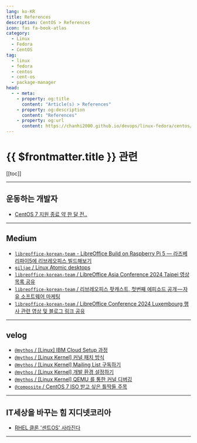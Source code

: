 ```yaml
---
lang: ko-KR
title: References
description: CentOS > References
icon: fas fa-book-atlas
category:
  - Linux
  - Fedora
  - CentOS
tag:
  - linux
  - fedora
  - centos
  - cent-os
  - package-manager
head:
  - - meta:
    - property: og:title
      content: "Article(s) > References"
    - property: og:description
      content: "References"
    - property: og:url
      content: https://chanhi2000.github.io/devops/linux-fedora/centos/references.html
---
```


# {{ $frontmatter.title }} 관련

[[toc]]

---

## 운동하는 개발자

- [CentOS 7 지원 종료 약 한 달 전..](https://singo112ok.tistory.com/273)

---

## <FontIcon icon="fa-brands fa-medium"/>Medium

- [`libreoffice-korean-team` - LibreOffice Build on Raspberry Pi 5 — 라즈베리파이5에 리브레오피스 빌드해보기](https://medium.com/libreoffice-korean-team/libreoffice-build-on-raspberry-pi-5-%EB%9D%BC%EC%A6%88%EB%B2%A0%EB%A6%AC%ED%8C%8C%EC%9D%B45%EC%97%90-%EB%A6%AC%EB%B8%8C%EB%A0%88%EC%98%A4%ED%94%BC%EC%8A%A4-%EB%B9%8C%EB%93%9C%ED%95%B4%EB%B3%B4%EA%B8%B0-cd554629d2db)
- [`giljae` / Linux Atomic desktops](https://giljae.medium.com/linux-atomic-desktops-ec7aa2756774?source=rss-bb87e9e8047d------2)
- [`libreoffice-korean-team` / LibreOffice Asia Conference 2024 Taipei 영상 목록 공유](https://medium.com/libreoffice-korean-team/libreoffice-asia-conference-2024-taipei-%EC%98%81%EC%83%81-%EB%AA%A9%EB%A1%9D-%EA%B3%B5%EC%9C%A0-dfbb31804a85)
- [`libreoffice-korean-team` / 리브레오피스 팟캐스트, 첫번째 에피소드 공개 — 자유 소프트웨어 마케팅](https://medium.com/libreoffice-korean-team/%EB%A6%AC%EB%B8%8C%EB%A0%88%EC%98%A4%ED%94%BC%EC%8A%A4-%ED%8C%9F%EC%BA%90%EC%8A%A4%ED%8A%B8-%EC%B2%AB%EB%B2%88%EC%A7%B8-%EC%97%90%ED%94%BC%EC%86%8C%EB%93%9C-%EA%B3%B5%EA%B0%9C-%EC%9E%90%EC%9C%A0-%EC%86%8C%ED%94%84%ED%8A%B8%EC%9B%A8%EC%96%B4-%EB%A7%88%EC%BC%80%ED%8C%85-fd27bde65665)
- [`libreoffice-korean-team` / LibreOffice Conference 2024 Luxembourg 행사 관련 영상 및 블로그 링크 공유](https://medium.com/libreoffice-korean-team/libreoffice-conference-2024-luxembourg-%ED%96%89%EC%82%AC-%EA%B4%80%EB%A0%A8-%EC%98%81%EC%83%81-%EB%B0%8F-%EB%B8%94%EB%A1%9C%EA%B7%B8-%EB%A7%81%ED%81%AC-%EA%B3%B5%EC%9C%A0-72e8e06e7c2c)
<!-- END: medium -->

---

## <FontIcon icon="iconfont icon-velog"/>velog

- [`@mythos` / \[Linux\] IBM Cloud Setup 과정](https://velog.io/@mythos/Cloud-IBM-Cloud-Setup-%EA%B3%BC%EC%A0%95)
- [`@mythos` / \[Linux Kernel\] 커널 패치 방식](https://velog.io/@mythos/Linux-Kernel-%EC%BB%A4%EB%84%90-%ED%8C%A8%EC%B9%98-%EB%B0%A9%EC%8B%9D)
- [`@mythos` / \[Linux Kernel\] Mailing List 구독하기](https://velog.io/@mythos/Linux-Kernel-Mailing-List-%EA%B5%AC%EB%8F%85%ED%95%98%EA%B8%B0)
- [`@mythos` / \[Linux Kernel\] 개발 환경 설정하기](https://velog.io/@mythos/Linux-Kernel-%EA%B0%9C%EB%B0%9C-%ED%99%98%EA%B2%BD-%EC%84%A4%EC%A0%95%ED%95%98%EA%B8%B0)
- [`@mythos` / [Linux Kernel] QEMU 를 통한 커널 디버깅](https://velog.io/@mythos/Linux-Kernel-QEMU-%EB%A5%BC-%ED%86%B5%ED%95%9C-%EC%BB%A4%EB%84%90-%EB%94%94%EB%B2%84%EA%B9%85)
- [`@composite` / CentOS 7 ISO 받고 싶은 틀딱들 주목](https://velog.io/@composite/CentOS-7-ISO-%EB%B0%9B%EA%B3%A0-%EC%8B%B6%EC%9D%80-%ED%8B%80%EB%94%B1%EB%93%A4-%EC%A3%BC%EB%AA%A9)

<!-- END: velog.io -->

---

## IT세상을 바꾸는 힘 지디넷코리아

- [RHEL 클론 '센트OS' 사라진다](https://zdnet.co.kr/view/?no=20201209151925)

---

<TagLinks />